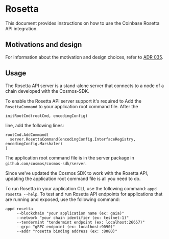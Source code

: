 <!--
order: false
parent:
  order: 2
-->

# Rosetta

This document provides instructions on how to use the Coinbase Rosetta API integration.

## Motivations and design

For information about the motivation and design choices, refer to [ADR 035](../architecture/adr-035-rosetta-api-support.md).

## Usage

The Rosetta API server is a stand-alone server that connects to a node of a chain developed with the Cosmos-SDK. 

To enable the Rosetta API server support it's required to Add the `RosettaCommand` to your application root command file.
After the 

```
initRootCmd(rootCmd, encodingConfig)
```

line, add the following lines:

```
rootCmd.AddCommand(
  server.RosettaCommand(encodingConfig.InterfaceRegistry, encodingConfig.Marshaler)
)
```


The application root command file is in the server package in `github.com/cosmos/cosmos-sdk/server`.

Since we’ve updated the Cosmos SDK to work with the Rosetta API, updating the application root command file is all you need to do.

To run Rosetta in your application CLI, use the following command:
`appd rosetta --help`.
To test and run Rosetta API endpoints for applications that are running and exposed, use the following command:

```
appd rosetta
     --blockchain "your application name (ex: gaia)"
     --network "your chain identifier (ex: testnet-1)"
     --tendermint "tendermint endpoint (ex: localhost:26657)"
     --grpc "gRPC endpoint (ex: localhost:9090)"
     --addr "rosetta binding address (ex: :8080)"
```
